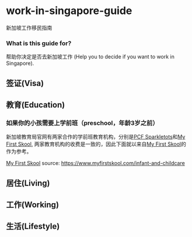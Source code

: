# work-in-singapore-guide

新加坡工作移民指南

### What is this guide for?
帮助你决定是否去新加坡工作 (Help you to decide if you want to work in Singapore).

## 签证(Visa)

## 教育(Education)

### 如果你的小孩需要上学前班（preschool，年龄3岁之前）

新加坡教育局官网有两家合作的学前班教育机构，分别是[PCF Sparkletots](https://www.pcf.org.sg/sparkletots/)和[My First Skool](https://www.myfirstskool.com/early-years-centre), 两家教育机构的收费是一致的，因此下面就以来自[My First Skool](https://www.myfirstskool.com/early-years-centre)的作为参考。

[My First Skool](assets/preschool-registration-fee.png)
source: https://www.myfirstskool.com/infant-and-childcare

## 居住(Living)

## 工作(Working)

## 生活(Lifestyle)
